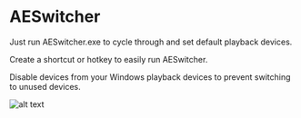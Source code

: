 # AESwitcher

Just run AESwitcher.exe to cycle through and set default playback devices.

Create a shortcut or hotkey to easily run AESwitcher.

Disable devices from your Windows playback devices to prevent switching to unused devices.

![alt text](https://raw.githubusercontent.com/unagi-dev/AudioEndPointController/master/AESwitcher/AESwitcher.gif "AESwitcher")